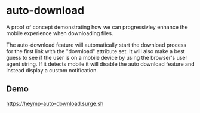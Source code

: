 # auto-download

A proof of concept demonstrating how we can progressivley enhance the mobile experience when downloading files.
      
The auto-download feature will automatically start the download process for the first link with the "download" attribute set. It will also make a best guess to see if the user is on a mobile device by using the browser's user agent string. If it detects mobile it will disable the auto download feature and instead display a custom notification.
      
      
## Demo

https://heymp-auto-download.surge.sh
